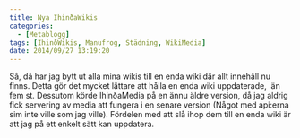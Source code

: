 ```yaml
---
title: Nya IhinðaWikis
categories:
  - [Metablogg]
tags: [IhinðWikis, Manufrog, Städning, WikiMedia]
date: 2014/09/27 13:19:20
---
```

Så, då har jag bytt ut alla mina wikis till en enda wiki där allt innehåll nu finns. Detta gör det mycket lättare att hålla en enda wiki uppdaterade,  än fem st. Dessutom körde IhinðaMedia på en ännu äldre version, då jag aldrig fick servering av media att fungera i en senare version (Något med api:erna sim inte ville som jag ville). Fördelen med att slå ihop dem till en enda wiki är att jag på ett enkelt sätt kan uppdatera.
